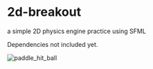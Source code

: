 # 2d-breakout
a simple 2D physics engine practice using SFML

Dependencies not included yet.

![paddle_hit_ball](https://user-images.githubusercontent.com/57027600/230515223-cda25343-781d-437b-8a9d-d7b6e1a6dd0f.gif)

